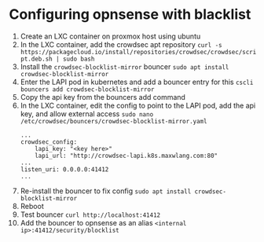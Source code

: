 # Configuring opnsense with blacklist
1. Create an LXC container on proxmox host using ubuntu
2. In the LXC container, add the crowdsec apt repository
    `curl -s https://packagecloud.io/install/repositories/crowdsec/crowdsec/script.deb.sh | sudo bash`
3. Install the `crowdsec-blocklist-mirror` bouncer
    `sudo apt install crowdsec-blocklist-mirror`
4. Enter the LAPI pod in kubernetes and add a bouncer entry for this
    `cscli bouncers add crowdsec-blocklist-mirror`
5. Copy the api key from the bouncers add command
6. In the LXC container, edit the config to point to the LAPI pod, add the api key, and allow external access
    `sudo nano /etc/crowdsec/bouncers/crowdsec-blocklist-mirror.yaml`
    ```
    ...
    crowdsec_config:
        lapi_key: "<key here>"
        lapi_url: "http://crowdsec-lapi.k8s.maxwlang.com:80"
    ...
    listen_uri: 0.0.0.0:41412
    ...
7. Re-install the bouncer to fix config
    `sudo apt install crowdsec-blocklist-mirror`
8. Reboot
9. Test bouncer
    `curl http://localhost:41412`
10. Add the bouncer to opnsense as an alias
    `<internal ip>:41412/security/blocklist`